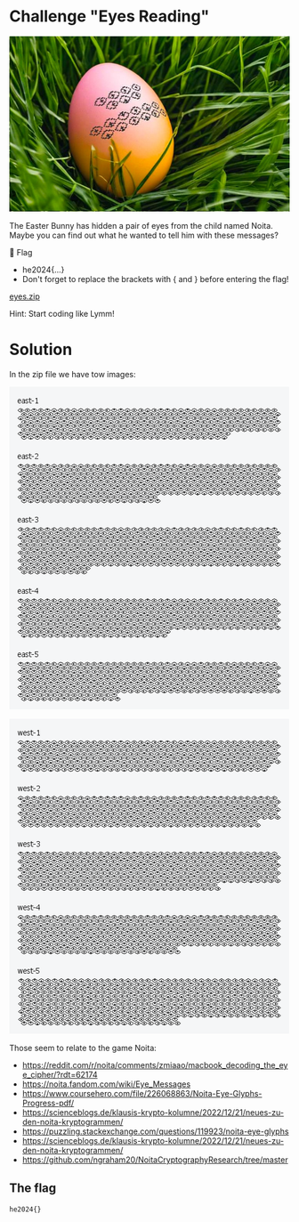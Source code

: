 # Challenge "Eyes Reading"
![Banner Image](banner.jpg)

The Easter Bunny has hidden a pair of eyes from the child named Noita. Maybe you can find out what he wanted to tell him with these messages?

🚩 Flag
- he2024{...}
- Don't forget to replace the brackets with { and } before entering the flag!

[eyes.zip](eyes.zip)

Hint: Start coding like Lymm!

# Solution
In the zip file we have tow images:

![1x-eyes-east.png](eyes/1x-eyes-east.png)

![1x-eyes-west.png](eyes/1x-eyes-west.png)

Those seem to relate to the game Noita:
- https://reddit.com/r/noita/comments/zmiaao/macbook_decoding_the_eye_cipher/?rdt=62174
- https://noita.fandom.com/wiki/Eye_Messages
- https://www.coursehero.com/file/226068863/Noita-Eye-Glyphs-Progress-pdf/
- https://scienceblogs.de/klausis-krypto-kolumne/2022/12/21/neues-zu-den-noita-kryptogrammen/
- https://puzzling.stackexchange.com/questions/119923/noita-eye-glyphs
- https://scienceblogs.de/klausis-krypto-kolumne/2022/12/21/neues-zu-den-noita-kryptogrammen/
- https://github.com/ngraham20/NoitaCryptographyResearch/tree/master


## The flag
    he2024{}
